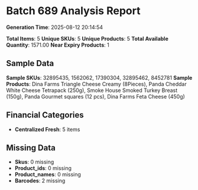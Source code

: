 # Batch 689 Analysis Report

**Generation Time**: 2025-08-12 20:14:54

**Total Items**: 5
**Unique SKUs**: 5
**Unique Products**: 5
**Total Available Quantity**: 1571.00
**Near Expiry Products**: 1

## Sample Data
**Sample SKUs**: 32895435, 1562062, 17390304, 32895462, 8452781
**Sample Products**: Dina Farms Triangle Cheese Creamy (8Pieces), Panda Cheddar White Cheese Tetrapack (250g), Smoke House Smoked Turkey Breast (150g), Panda Gourmet squares (12 pcs), Dina Farms Feta Cheese (450g)

## Financial Categories
- **Centralized Fresh**: 5 items

## Missing Data
- **Skus**: 0 missing
- **Product_ids**: 0 missing
- **Product_names**: 0 missing
- **Barcodes**: 2 missing
